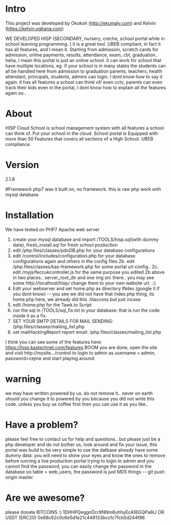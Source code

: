
# Intro

This project was developed by Okokoh (http://ekumaly.com) and Kelvin (https://kelvin.ugbana.com)

WE DEVELOPED HISP (SECONDARY, nursery, creche, school portal while in school learning programming. ) it is a great tool.
UBEB compliant, in fact it has all features, and I mean it. Starting from admission, scratch cards for admission, 
online payments, results, attendance, exam, cbt, graduation.. haha, I mean this portal is just an online school.
it can work for school that have multiple locations, eg. if your school is in many states the students can all be handled here from admission to graduation
parents, teachers, health attendant, principals, students, admins can login. I dont know how to say it again. it has all features a school can think of/
even cctv, parents can even track their kids even in the portal, I dont know how to explain all the features again oo..

# About
HISP Cloud School is school management system with all features a school can think of. Put your school in the cloud. School portal is Equipped with more than 50 Features that covers all sections of a High School. UBEB compliance.

# Version
2.1.8

#Framework
php7 was it built on, no framework. this is raw php work with mysql database

# Installation
We have tested on PHP7 Apache web server
1. create your mysql database and import /TOOLS/hisp.sql(with dummy data), fresh_install.sql for fresh school production
2. edit /php.files/classes/pdoDB.php for your database configurations 
2. edit /control/includes/configuration.php for your database configurations again and others in the config files 
2b. edit /php.files/classes/kas-framework.php for some portal url config..
2c. edit /myjs/feccukcontroller.js for the same purpose you edited 2b above in two places.. server_root_dir and one img src there..
you may see some http://localhost/hisp/ change them to your own website url. ::)
3. Edit your webserver and set home.php as directory INdex (google it if you dont know) -- you see we did not have that index.php thing, its home.php here, we already did this .htaccess but just incase
4. edit /home.php for the Tawk.to Script 
5. run the sql in /TOOLS/sql_fix.txt in your database: that is run the code inside it as a fix.
6. SET YOUR SMTP DETAILS FOR MAIL SENDING: /php.files/classes/mailing_list.php
6. set mailHackingReport report email: /php.files/classes/mailing_list.php


I think you can see some of the features here: https://hisp.kastechnet.com/features
BOOM you are done, open the site and visit http://mysite.../control to login to admin as username = admin, password=cejine and start playing around.



# warning
we may have written powered by us. do not remove it.. never on earth should you change it to powered by you
because you did not write this code. unless you buy us coffee first then you can use it as you like..

# Have a problem?
please feel free to contact us for help and questions.. 
but please just be a php developer and do not bother us, look around and fix your issue, this portal was build to be very simple to use
the datbase already have some dummy data: you will need to shine your eyes and know the ones to remove before running a live production portal
trying to login to admin and you cannot find the password, you can easily change the password in the database oo
table = web_users, the password is just MD5 things -- git push origin master

# Are we awesome?
please donate BITCOINS :)
1DHHPQeggnDcr9NNm6uhhyEcA16GQPa8iJ
OR USDT (ERC20)
0x68c62c0c6e5d1e21c448133bccfc7fcb5d244f86


